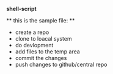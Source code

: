 **shell-script**

** this is the sample file: **

* create a repo
* clone to loacal system
* do devlopment
* add files to the temp area
* commit the changes
* push changes to github/central repo